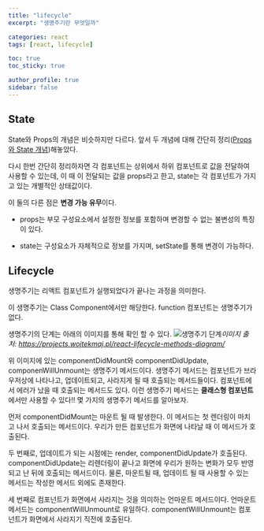```yaml
---
title: "lifecycle"
excerpt: "생명주기란 무엇일까"

categories: react
tags: [react, lifecycle]

toc: true
toc_sticky: true

author_profile: true
sidebar: false
---
```


## State

State와 Props의 개념은 비슷하지만 다르다. 앞서 두 개념에 대해 간단히 정리([Props와 State 개념](https://velog.io/@hyeun427/React-props%EC%99%80-state))해놓았다.

다시 한번 간단히 정리하자면 각 컴포넌트는 상위에서 하위 컴포넌트로 값을 전달하여 사용할 수 있는데, 이 때 이 전달되는 값을 props라고 한고, state는 각 컴포넌트가 가지고 있는 개별적인 상태값이다.

이 둘의 다른 점은 **변경 가능 유무**이다.

- props는 부모 구성요소에서 설정한 정보를 포함하며 변경할 수 없는 불변성의 특징이 있다.

- state는 구성요소가 자체적으로 정보를 가지며, setState를 통해 변경이 가능하다.

## Lifecycle

생명주기는 리액트 컴포넌트가 실행되었다가 끝나는 과정을 의미한다.

이 생명주기는 Class Component에서만 해당한다. function 컴포넌트는 생명주기가 없다.

생명주기의 단계는 아래의 이미지를 통해 확인 할 수 있다.
![생명주기 단계](https://media.vlpt.us/images/hyeun427/post/c3652a9f-5c2a-42e9-9c61-5db3877406b5/lifecycle.png)_이미지 출처: https://projects.wojtekmaj.pl/react-lifecycle-methods-diagram/_

위 이미지에 있는 componentDidMount와 componentDidUpdate, componenWillUnmount는 생명주기 메서드이다. 생명주기 메서드는 컴포넌트가 브라우저상에 나타나고, 업데이트되고, 사라지게 될 때 호출되는 메서드들이다. 컴포넌트에서 에러가 났을 때 호출되는 메서드도 있다. 이런 생명주기 메서드는 **클래스형 컴포넌트**에서만 사용할 수 있다!!
몇 가지의 생명주기 메서드를 알아보자.

먼저 componentDidMount는 마운트 될 때 발생한다. 이 메서드는 첫 렌더링이 마치고 나서 호출되는 메서드이다. 우리가 만든 컴포넌트가 화면에 나타날 때 이 메서드가 호출된다.

두 번째로, 업데이트가 되는 시점에는 render, componentDidUpdate가 호출된다. componentDidUpdate는 리렌더링이 끝나고 화면에 우리가 원하는 변화가 모두 반영되고 난 뒤에 호출되는 메서드이다. 물론, 마운트될 때, 업데이트 될 때 사용할 수 있는 메서드는 작성한 메서드 외에도 존재한다.

세 번째로 컴포넌트가 화면에서 사라지는 것을 의미하는 언마운트 메서드이다. 언마운트 메서드는 componentWillUnmount로 유일하다. componentWillUnmount는 컴포넌트가 화면에서 사라지기 직전에 호출된다.
